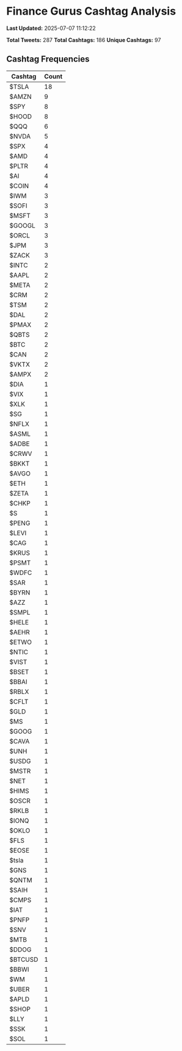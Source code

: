 # Finance Gurus Cashtag Analysis

**Last Updated:** 2025-07-07 11:12:22

**Total Tweets:** 287
**Total Cashtags:** 186
**Unique Cashtags:** 97

## Cashtag Frequencies

| Cashtag | Count |
|---------|-------|
| $TSLA | 18 |
| $AMZN | 9 |
| $SPY | 8 |
| $HOOD | 8 |
| $QQQ | 6 |
| $NVDA | 5 |
| $SPX | 4 |
| $AMD | 4 |
| $PLTR | 4 |
| $AI | 4 |
| $COIN | 4 |
| $IWM | 3 |
| $SOFI | 3 |
| $MSFT | 3 |
| $GOOGL | 3 |
| $ORCL | 3 |
| $JPM | 3 |
| $ZACK | 3 |
| $INTC | 2 |
| $AAPL | 2 |
| $META | 2 |
| $CRM | 2 |
| $TSM | 2 |
| $DAL | 2 |
| $PMAX | 2 |
| $QBTS | 2 |
| $BTC | 2 |
| $CAN | 2 |
| $VKTX | 2 |
| $AMPX | 2 |
| $DIA | 1 |
| $VIX | 1 |
| $XLK | 1 |
| $SG | 1 |
| $NFLX | 1 |
| $ASML | 1 |
| $ADBE | 1 |
| $CRWV | 1 |
| $BKKT | 1 |
| $AVGO | 1 |
| $ETH | 1 |
| $ZETA | 1 |
| $CHKP | 1 |
| $S | 1 |
| $PENG | 1 |
| $LEVI | 1 |
| $CAG | 1 |
| $KRUS | 1 |
| $PSMT | 1 |
| $WDFC | 1 |
| $SAR | 1 |
| $BYRN | 1 |
| $AZZ | 1 |
| $SMPL | 1 |
| $HELE | 1 |
| $AEHR | 1 |
| $ETWO | 1 |
| $NTIC | 1 |
| $VIST | 1 |
| $BSET | 1 |
| $BBAI | 1 |
| $RBLX | 1 |
| $CFLT | 1 |
| $GLD | 1 |
| $MS | 1 |
| $GOOG | 1 |
| $CAVA | 1 |
| $UNH | 1 |
| $USDG | 1 |
| $MSTR | 1 |
| $NET | 1 |
| $HIMS | 1 |
| $OSCR | 1 |
| $RKLB | 1 |
| $IONQ | 1 |
| $OKLO | 1 |
| $FLS | 1 |
| $EOSE | 1 |
| $tsla | 1 |
| $GNS | 1 |
| $QNTM | 1 |
| $SAIH | 1 |
| $CMPS | 1 |
| $IAT | 1 |
| $PNFP | 1 |
| $SNV | 1 |
| $MTB | 1 |
| $DDOG | 1 |
| $BTCUSD | 1 |
| $BBWI | 1 |
| $WM | 1 |
| $UBER | 1 |
| $APLD | 1 |
| $SHOP | 1 |
| $LLY | 1 |
| $SSK | 1 |
| $SOL | 1 |
